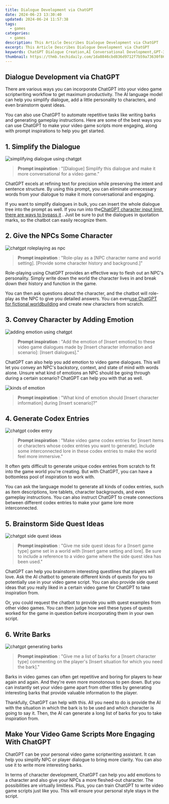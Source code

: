 ```yaml
---
title: Dialogue Development via ChatGPT
date: 2024-06-23 13:30:40
updated: 2024-06-24 11:57:38
tags:
  - games
categories:
  - games
description: This Article Describes Dialogue Development via ChatGPT
excerpt: This Article Describes Dialogue Development via ChatGPT
keywords: ChatGPT Dialogue Creation,AI Conversational Development,GPT-3 Chatbots Design,Chatbot Training with AI,Dialog Management Systems,OpenAI Conversation Models,Interactive Chat Experience Development
thumbnail: https://thmb.techidaily.com/1da8846cbd836d9712f7b59a73630f863ec9ad2fa528ea4ddf23335f3fc8b9a6.png
---
```


## Dialogue Development via ChatGPT

 There are various ways you can incorporate ChatGPT into your video game scriptwriting workflow to get maximum productivity. The AI language model can help you simplify dialogue, add a little personality to characters, and even brainstorm quest ideas.

 You can also use ChatGPT to automate repetitive tasks like writing barks and generating gameplay instructions. Here are some of the best ways you can use ChatGPT to make your video game scripts more engaging, along with prompt inspirations to help you get started.

## 1\. Simplify the Dialogue

![simplifying dialogue using chatgpt](https://static1.makeuseofimages.com/wordpress/wp-content/uploads/2023/07/simplifying-dialogue.jpeg)

> **Prompt inspiration** : "\[Dialogue\] Simplify this dialogue and make it more conversational for a video game.”

 ChatGPT excels at refining text for precision while preserving the intent and sentence structure. By using this prompt, you can eliminate unnecessary words from your dialogue to make it more conversational and engaging.

 If you want to simplify dialogues in bulk, you can insert the whole dialogue tree into the prompt as well. If you run into the[ChatGPT character input limit, there are ways to bypass it](https://www.makeuseof.com/what-is-chatgpt-character-input-limit/) . Just be sure to put the dialogues in quotation marks, so the chatbot can easily recognize them.

## 2\. Give the NPCs Some Character

![chatgpt roleplaying as npc](https://static1.makeuseofimages.com/wordpress/wp-content/uploads/2023/07/chatgpt-roleplay.jpeg)

> **Prompt inspiration** : "Role-play as a \[NPC character name and world setting\]. \[Provide some character history and background.\]"

 Role-playing using ChatGPT provides an effective way to flesh out an NPC's personality. Simply write down the world the character lives in and break down their history and function in the game.

 You can then ask questions about the character, and the chatbot will role-play as the NPC to give you detailed answers. You can even[use ChatGPT for fictional worldbuilding](https://www.makeuseof.com/chatgpt-fictional-worldbuilding-how-to/) and create new characters from scratch.

## 3\. Convey Character by Adding Emotion

![adding emotion using chatgpt](https://static1.makeuseofimages.com/wordpress/wp-content/uploads/2023/07/chatgpt-emotion.jpeg)

> **Prompt inspiration** : "Add the emotion of \[Insert emotion\] to these video game dialogues made by \[Insert character information and scenario\]: \[Insert dialogues\]."

 ChatGPT can also help you add emotion to video game dialogues. This will let you convey an NPC's backstory, context, and state of mind with words alone. Unsure what kind of emotions an NPC should be going through during a certain scenario? ChatGPT can help you with that as well.

![kinds of emotion](https://static1.makeuseofimages.com/wordpress/wp-content/uploads/2023/07/type-of-emotion.jpeg)

> **Prompt inspiration** : "What kind of emotion should \[Insert character information\] during \[Insert scenario\]?"

## 4\. Generate Codex Entries

![chatgpt codex entry](https://static1.makeuseofimages.com/wordpress/wp-content/uploads/2023/07/chatgpt-codex.jpeg)

> **Prompt inspiration** : "Make video game codex entries for \[insert items or characters whose codex entries you want to generate\]. Include some interconnected lore in these codex entries to make the world feel more immersive."

 It often gets difficult to generate unique codex entries from scratch to fit into the game world you're creating. But with ChatGPT, you can have a bottomless pool of inspiration to work with.

 You can ask the language model to generate all kinds of codex entries, such as item descriptions, lore tablets, character backgrounds, and even gameplay instructions. You can also instruct ChatGPT to create connections between different codex entries to make your game lore more interconnected.

## 5\. Brainstorm Side Quest Ideas

![chatgpt side quest ideas](https://static1.makeuseofimages.com/wordpress/wp-content/uploads/2023/07/chatgpt-side-quest.jpeg)

> **Prompt inspiration** : "Give me side quest ideas for a \[Insert game type\] game set in a world with \[Insert game setting and lore\]. Be sure to include a reference to a video game where the side quest idea has been used."

 ChatGPT can help you brainstorm interesting questlines that players will love. Ask the AI chatbot to generate different kinds of quests for you to potentially use in your video game script. You can also provide side quest ideas that you really liked in a certain video game for ChatGPT to take inspiration from.

 Or, you could request the chatbot to provide you with quest examples from other video games. You can then judge how well these types of quests worked for the game in question before incorporating them in your own script.

## 6\. Write Barks

![chatgpt generating barks](https://static1.makeuseofimages.com/wordpress/wp-content/uploads/2023/07/chatgpt-barks.jpeg)

> **Prompt inspiration** : "Give me a list of barks for a \[Insert character type\] commenting on the player's \[Insert situation for which you need the bark\]."

 Barks in video games can often get repetitive and boring for players to hear again and again. And they're even more monotonous to pen down. But you can instantly set your video game apart from other titles by generating interesting barks that provide valuable information to the player.

 Thankfully, ChatGPT can help with this. All you need to do is provide the AI with the situation in which the bark is to be used and which character is going to say it. Then, the AI can generate a long list of barks for you to take inspiration from.

## Make Your Video Game Scripts More Engaging With ChatGPT

 ChatGPT can be your personal video game scriptwriting assistant. It can help you simplify NPC or player dialogue to bring more clarity. You can also use it to write more interesting barks.

 In terms of character development, ChatGPT can help you add emotions to a character and also give your NPCs a more fleshed-out character. The possibilities are virtually limitless. Plus, you can train ChatGPT to write video game scripts just like you. This will ensure your personal style stays in the script.


<ins class="adsbygoogle"
     style="display:block"
     data-ad-format="autorelaxed"
     data-ad-client="ca-pub-7571918770474297"
     data-ad-slot="1223367746"></ins>



<ins class="adsbygoogle"
     style="display:block"
     data-ad-client="ca-pub-7571918770474297"
     data-ad-slot="8358498916"
     data-ad-format="auto"
     data-full-width-responsive="true"></ins>
